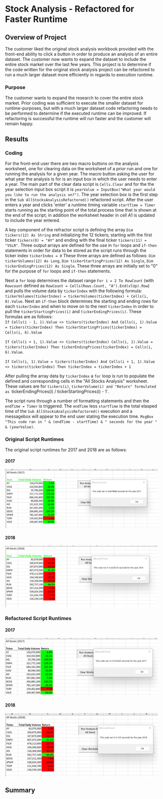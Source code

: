 # Stock Analysis - Refactored for Faster Runtime

## Overview of Project
The customer liked the original stock analysis workbook provided with the front-end ability to click a button in order to produce an analysis of an entire dataset. 
The customer now wants to expand the dataset to include the entire stock market over the last few years.  This project is to determine if the code written for the
original stock analysis project can be refactored to run a much larger dataset more efficiently in regards to execution runtime. 

### Purpose
The customer wants to expand the research to cover the entire stock market.  Prior coding was sufficient to execute the smaller dataset for runtime-purposes, but
with a much larger dataset code refactoring needs to be performed to determine if the executed runtime can be improved.  If refactoring is successful the runtime will run faster and the customer will remain happy. 

## Results

### Coding
For the front-end user there are two macro buttons on the analysis worksheet, one for clearing data on the worksheet of a prior run and one for running the analysis for a given year.  The macro button asking the user for what year the analysis is for is an input box in which the user needs to enter a year.  The main part of the clear data script is `Cells.Clear` and for the the year selection input box script it is `yearValue = InputBox("What year would you like to run the analysis on?")`.  The year selection box is the first step in the `Sub AllStocksAnalysisRefactored()` refactored script.  After the user enters a year and clicks 'enter' a runtime timing variable `startTime = Timer` starts running as the starting point of the total process time that is shown at the end of the script; in addition the worksheet header in cell A1 is updated to include the year entered. 

A key component of the refractor script is defining the array `Dim tickers(12) As String` and initializing the 12 tickers; starting with the first ticker `tickers(0) = "AY"` and ending with the final ticker `tickers(11) = "VSLR"`.  Three output arrays are defined for the use in `for` loops and `if-then` statements in order for data to be stored as the script runs through the ticker index `tickerIndex = 0`  These three arrays are defined as follows:  `Dim tickerVolumes(12) As Long`, `Dim tickerStartingPrices(12) As Single`, `Dim tickerEndingPrices(12) As Single`.  These three arrays are initially set to "0" for the purpose of `for` loops and `if-then` statements.  

Next a `for` loop determines the dataset range `For i = 2 To RowCount` (with `Rowcount` defined as `RowCount = Cells(Rows.Count, "A").End(xlUp).Row`) and pulls the volume data by `tickerIndex` with the following formula:  `tickerVolumes(tickerIndex) = tickerVolumes(tickerIndex) + Cells(i, 8).Value`.  Next an `if-then` block determines the starting and ending rows for each `tickerIndex` and when to move on to the next `tickerIndex` in order to pull the `tickerStartingPrices(i)` and `tickerEndingPrices(i)`.  These formulas are as follows:  
`If Cells(i - 1, 1).Value <> tickers(tickerIndex) And Cells(i, 1).Value = tickers(tickerIndex) Then tickerStartingPrices(tickerIndex) = Cells(i, 6).Value` 

`If Cells(i + 1, 1).Value <> tickers(tickerIndex) Cells(i, 1).Value = tickers(tickerIndex) Then tickerEndingPrices(tickerIndex) = Cells(i, 6).Value`.

`If Cells(i, 1).Value = tickers(tickerIndex) And Cells(i + 1, 1).Value <> tickers(tickerIndex) Then tickerIndex = tickerIndex + 1`

After pulling the array data by `tickerIndex` a `for` loop is run to populate the defined and corresponding cells in the "All Stocks Analysis" worksheet. These values are for `tickers(i)`, `tickerVolume(i) and "Return" formulated as `tickerEndingPrices(i) / tickerStartingPrices(i) - 1`.

The script runs through a number of formatting statements and then the `endTime = Timer` is triggered.  The `endTime` less `startTime` is the total elasped time of the `Sub AllStocksAnalysisRefactored()` execution and a messagebox will appear to the end user stating the execution time.  `MsgBox "This code ran in " & (endTime - startTime) & " seconds for the year " & (yearValue)`.

### Original Script Runtimes
The original script runtimes for 2017 and 2018 are as follows:

#### 2017
![2017 Stocks - Original Script](https://raw.githubusercontent.com/JBro-Birds/stock-analysis/master/Resources/VBA_Challenge_2017_OriginalScript.png)

#### 2018
![2018 Stocks - Original Script](https://raw.githubusercontent.com/JBro-Birds/stock-analysis/master/Resources/VBA_Challenge_2018_OriginalScript.png)






### Refactored Script Runtimes

#### 2017
![2017 Stocks - Refactored Script](https://raw.githubusercontent.com/JBro-Birds/stock-analysis/master/Resources/VBA_Challenge_2017_RefactoredScript.png)

#### 2018
![2018 Stocks - Refactored Script](https://raw.githubusercontent.com/JBro-Birds/stock-analysis/master/Resources/VBA_Challenge_2018_RefactoredScript.png)


## Summary

###

